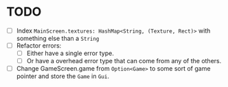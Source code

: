 # TODO

- [ ] Index `MainScreen.textures: HashMap<String, (Texture, Rect)>` with something else than a `String`
- [ ] Refactor errors:
  - [ ] Either have a single error type.
  - [ ] Or have a overhead error type that can come from any of the others.
- [ ] Change GameScreen.game from `Option<Game>` to some sort of game pointer and store the `Game` in `Gui`.
